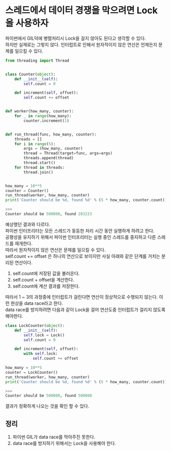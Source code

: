 # 스레드에서 데이터 경쟁을 막으려면 Lock을 사용하자

파이썬에서 GIL덕에 병렬처리시 Lock을 걸지 않아도 된다고 생각할 수 있다. <br>
하지만 실제로는 그렇지 않다. 인터럽트로 인해서 원자적이지 않은 연산은 언제든지 문제를 일으킬 수 있다. <br>
```py
from threading import Thread


class Counter(object):
    def __init__(self):
        self.count = 0

    def increment(self, offset):
        self.count += offset


def worker(how_many, counter):
    for _ in range(how_many):
        counter.increment(1)


def run_thread(func, how_many, counter):
    threads = []
    for i in range(5):
        args = (how_many, counter)
        thread = Thread(target=func, args=args)
        threads.append(thread)
        thread.start()
    for thread in threads:
        thread.join()


how_many = 10**5
counter = Counter()
run_thread(worker, how_many, counter)
print('Counter should be %d, found %d' % (5 * how_many, counter.count))

>>>
Counter should be 500000, found 283223
```

예상했던 결과와 다르다. <br>
파이썬 인터프리터는 모든 스레드가 동등한 처리 시간 동안 실행하게 하려고 한다.<br>
공평성을 유지하기 위해서 파이썬 인터프리터는 실행 중인 스레드를 중지하고 다른 스레드를 재개한다.<br>
따라서 원자적이지 않은 연산은 문제를 일으킬 수 있다. <br>
self.count += offset 은 하나의 연산으로 보이지만 사실 아래와 같은 단계를 거치는 분리된 연산이다.

1. self.count에 저장된 값을 불러온다.
2. self.count + offset을 계산한다.
3. self.count에 계산 결과를 저장한다.

따라서 1 ~ 3의 과정중에 인터럽트가 걸린다면 연산이 정상적으로 수행되지 않는다. 이런 현상을 data race라고 한다. <br>
data race를 방지하려면 다음과 같이 Lock을 걸어 연산도중 인터럽트가 걸리지 않도록 해야한다.
```py
class LockCounter(object):
    def __init__(self):
        self.lock = Lock()
        self.count = 0

    def increment(self, offset):
        with self.lock:
            self.count += offset

how_many = 10**5
counter = LockCounter()
run_thread(worker, how_many, counter)
print('Counter should be %d, found %d' % (5 * how_many, counter.count))

>>>
Counter should be 500000, found 500000
```

결과가 정확하게 나오는 것을 확인 할 수 있다.

## 정리
1. 파이썬 GIL가 data race를 막아주진 못한다.
2. data race를 방지하기 위해서는 Lock을 사용해야 한다.
